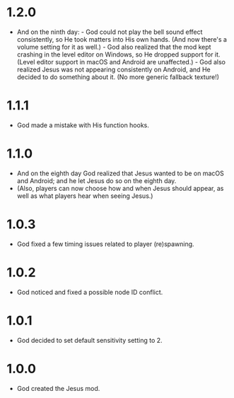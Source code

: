 # 1.2.0
- And on the ninth day:
      - God could not play the bell sound effect consistently, so He took matters into His own hands. (And now there's a volume setting for it as well.)
      - God also realized that the mod kept crashing in the level editor on Windows, so He dropped support for it. (Level editor support in macOS and Android are unaffected.)
      - God also realized Jesus was not appearing consistently on Android, and He decided to do something about it. (No more generic fallback texture!)
# 1.1.1
- God made a mistake with His function hooks.
# 1.1.0
- And on the eighth day God realized that Jesus wanted to be on macOS and Android; and he let Jesus do so on the eighth day.
- <cl>(Also, players can now choose how and when Jesus should appear, as well as what players hear when seeing Jesus.)</c>
# 1.0.3
- God fixed a few timing issues related to player (re)spawning.
# 1.0.2
- God noticed and fixed a possible node ID conflict.
# 1.0.1
- God decided to set default sensitivity setting to 2.
# 1.0.0
- God created the Jesus mod.